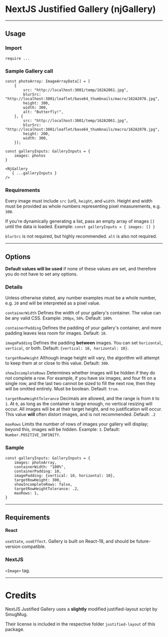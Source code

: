 # NextJS Justified Gallery (njGallery)
***
## Usage

### Import

```require ...```

### Sample Gallery call

```
const photoArray: ImageArrayData[] = [
    {
        src: "http://localhost:3001/temp/162A2061.jpg",
        blurSrc: "http://localhost:3001/leaflet/base64_thumbnails/macro/162A2078.jpg",
        height: 300,
        width: 300,
        alt: "Butterfly!",
    }, {
        src: "http://localhost:3001/temp/162A2061.jpg",
        blurSrc: "http://localhost:3001/leaflet/base64_thumbnails/macro/162A2078.jpg",
        height: 200,
        width: 300,
    }];

const galleryInputs: GalleryInputs = {
    images: photos
}
```

```
<NjGallery
   { ...galleryInputs }
/>
```

### Requirements

Every image must include `src` (url), `height`, and `width`. Height and width must be provided as whole numbers representing pixel measurements, e.g. `300`.

If you're dynamically generating a list, pass an empty array of images `[]` until the data is loaded. Example: `const galleryInputs = { images: [] }`

`blurSrc` is not required, but highly recommended. `alt` is also not required.

***

## Options

**Default values will be used** if none of these values are set, and therefore you do not have to set any options.

### Details
Unless otherwise stated, any number examples must be a whole number, e.g. `20` and will be interpreted as a pixel value.

`containerWidth` Defines the width of your gallery's container. The value can be any valid CSS. Example: `200px`, `50%`. Default: `100%`

`containerPadding` Defines the padding of your gallery's container, and more padding leaves less room for images. Default: `10`.

`imagePadding` Defines the padding **between** images. You can set `horizontal`, `vertical`, or both. Default: `{vertical: 10, horizontal: 10}`.

`targetRowHeight` Although image height will vary, the algorithm will attempt to keep them at or close to this value. Default: `300`.

`showIncompleteRows` Determines whether images will be hidden if they do not complete a row. For example, if you have six images, and four fit on a single row, and the last two cannot be sized to fill the next row, then they will be omitted entirely. Must be boolean. Default: `true`.

`targetRowHeightTolerance` Decimals are allowed, and the range is from `0` to `1`. At `0`, as long as the container is large enough, no vertical resizing will occur. All images will be at their target height, and no justification will occur. This value **will** often distort images, and is not recommended. Default: `.2`

`maxRows` Limits the number of rows of images your gallery will display; beyond this, images will be hidden. Example: `3`. Default: `Number.POSITIVE_INFINITY`.


### Sample
```
const galleryInputs: GalleryInputs = {
    images: photoArray, 
    containerWidth: "100%",
    containerPadding: 10,
    imagePadding: {vertical: 10, horizontal: 10},
    targetRowHeight: 300,
    showIncompleteRows: false,
    targetRowHeightTolerance: .2,
    maxRows: 1,
}
```

***
## Requirements

#### React

`useState`, `useEffect`. Gallery is built on React-18, and should be future-version compatible.

### NextJS

`<Image>` tag.

***

# Credits

NextJS Justified Gallery uses a **slightly** modified justified-layout script by SmugMug.

Their license is included in the respective folder `justified-layout` of this package.